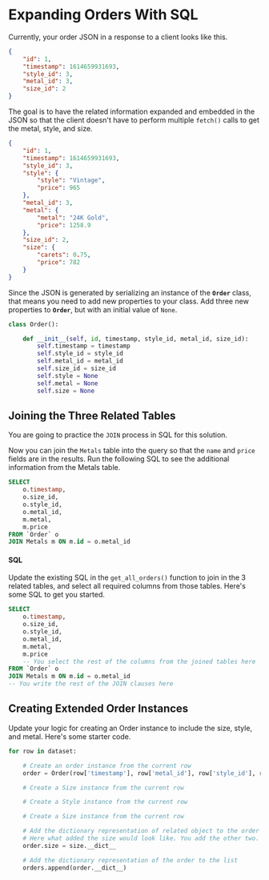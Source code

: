 # Expanding Orders With SQL

Currently, your order JSON in a response to a client looks like this.

```json
{
    "id": 1,
    "timestamp": 1614659931693,
    "style_id": 3,
    "metal_id": 3,
    "size_id": 2
}
```

The goal is to have the related information expanded and embedded in the JSON so that the client doesn't have to perform multiple `fetch()` calls to get the metal, style, and size.

```json
{
    "id": 1,
    "timestamp": 1614659931693,
    "style_id": 3,
    "style": {
        "style": "Vintage",
        "price": 965
    },
    "metal_id": 3,
    "metal": {
        "metal": "24K Gold",
        "price": 1258.9
    },
    "size_id": 2,
    "size": {
        "carets": 0.75,
        "price": 782
    }
}
```

Since the JSON is generated by serializing an instance of the **`Order`** class, that means you need to add new properties to your class. Add three new properties to **`Order`**, but with an initial value of `None`.

```py
class Order():

    def __init__(self, id, timestamp, style_id, metal_id, size_id):
        self.timestamp = timestamp
        self.style_id = style_id
        self.metal_id = metal_id
        self.size_id = size_id
        self.style = None
        self.metal = None
        self.size = None
```

## Joining the Three Related Tables

You are going to practice the `JOIN` process in SQL for this solution.

Now you can join the `Metals` table into the query so that the `name` and `price` fields are in the results. Run the following SQL to see the additional information from the Metals table.

```sql
SELECT
    o.timestamp,
    o.size_id,
    o.style_id,
    o.metal_id,
    m.metal,
    m.price
FROM `Order` o
JOIN Metals m ON m.id = o.metal_id
```

#### SQL

Update the existing SQL in the `get_all_orders()` function to join in the 3 related tables, and select all required columns from those tables. Here's some SQL to get you started.

```sql
SELECT
    o.timestamp,
    o.size_id,
    o.style_id,
    o.metal_id,
    m.metal,
    m.price
    -- You select the rest of the columns from the joined tables here
FROM `Order` o
JOIN Metals m ON m.id = o.metal_id
-- You write the rest of the JOIN clauses here
```

## Creating Extended Order Instances

Update your logic for creating an Order instance to include the size, style, and metal. Here's some starter code.

```py
for row in dataset:

    # Create an order instance from the current row
    order = Order(row['timestamp'], row['metal_id'], row['style_id'], row['size_id'])

    # Create a Size instance from the current row

    # Create a Style instance from the current row

    # Create a Size instance from the current row

    # Add the dictionary representation of related object to the order instance
    # Here what added the size would look like. You add the other two.
    order.size = size.__dict__

    # Add the dictionary representation of the order to the list
    orders.append(order.__dict__)
```